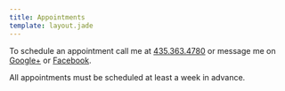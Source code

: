 ```yaml
---
title: Appointments
template: layout.jade
---
```


To schedule an appointment call me at [435.363.4780][tel] or message me on <a href="https://plus.google.com/114870301499667220446" data-category="link" data-action="click" data-value="Google+">Google+</a> or <a href="https://www.facebook.com/Randy.Merrill.Photography" data-category="link" data-action="click" data-value="Facebook">Facebook</a>.

All appointments must be scheduled at least a week in advance.

[calendar]: https://www.google.com/calendar/selfsched?sstoken=UURHZkk2VVJSeUJrfGRlZmF1bHR8YmJiMzVmNmVhYTZiMmYxZjEzZmZjZTU1MTNkOTI0MDk
[tel]: tel:+14353634780
